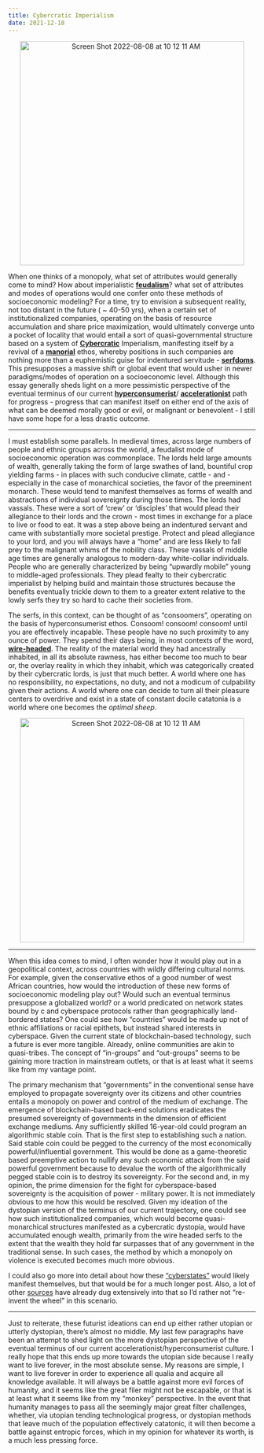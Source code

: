 ```yaml
---
title: Cybercratic Imperialism
date: 2021-12-18
---
```


<p align="center">
    <img width="456" alt="Screen Shot 2022-08-08 at 10 12 11 AM" src="https://user-images.githubusercontent.com/73560826/194138958-9dc46978-06e0-43de-b4fa-ffe0b4e739d3.png">
 
    
When one thinks of a monopoly, what set of attributes would generally come to mind? How about imperialistic [**feudalism**](https://www.google.com/search?q=feudalism&oq=feaud&aqs=chrome.1.69i57j0i10i131i433i512l2j46i10i131i433i512j0i10i131i433i512l2j0i10i512j0i10i433i512j0i10i512j0i10i433i512.4189j0j7&sourceid=chrome&ie=UTF-8)? what set of attributes and modes of operations would one confer onto these methods of socioeconomic modeling? For a time, try to envision a subsequent reality, not too distant in the future ( ~ 40-50 yrs), when a certain set of institutionalized companies, operating on the basis of resource accumulation and share price maximization, would ultimately converge unto a pocket of locality that would entail a sort of quasi-governmental structure based on a system of [**Cybercratic**](https://en.wikipedia.org/wiki/Cyberocracy) Imperialism, manifesting itself by a revival of a [**manorial**](https://en.wikipedia.org/wiki/Manorialism) ethos, whereby positions in such companies are nothing more than a euphemistic guise for indentured servitude - [**serfdoms**](https://www.britannica.com/topic/serfdom). This presupposes a massive shift or global event that would usher in newer paradigms/modes of operation on a socioeconomic level. Although this essay generally sheds light on a more pessimistic perspective of the eventual terminus of our current [**hyperconsumerist**](https://en.wikipedia.org/wiki/Hyperconsumerism)/ [**accelerationist**](https://en.wikipedia.org/wiki/Accelerationism) path for progress - progress that can manifest itself on either end of the axis of what can be deemed morally good or evil, or malignant or benevolent - I still have some hope for a less drastic outcome.

---
I must establish some parallels. In medieval times, across large numbers of people and ethnic groups across the world, a feudalist mode of socioeconomic operation was commonplace. The lords held large amounts of wealth, generally taking the form of large swathes of land, bountiful crop yielding farms - in places with such conducive climate, cattle - and -especially in the case of monarchical societies, the favor of the preeminent monarch. These would tend to manifest themselves as forms of wealth and abstractions of individual sovereignty during those times. The lords had vassals. These were a sort of ‘crew’ or ‘disciples’ that would plead their allegiance to their lords and the crown - most times in exchange for a place to live or food to eat. It was a step above being an indentured servant and came with substantially more societal prestige. Protect and plead allegiance to your lord, and you will always have a “home” and are less likely to fall prey to the malignant whims of the nobility class. These vassals of middle age times are generally analogous to modern-day white-collar individuals. People who are generally characterized by being “upwardly mobile” young to middle-aged professionals. They plead fealty to their cybercratic imperialist by helping build and maintain those structures because the benefits eventually trickle down to them to a greater extent relative to the lowly serfs they try so hard to cache their societies from. 

The serfs, in this context, can be thought of as “consoomers”, operating on the basis of hyperconsumerist ethos. Consoom! consoom! consoom! until you are effectively incapable. These people have no such proximity to any ounce of power. They spend their days being, in most contexts of the word, [**wire-headed**](https://www.lesswrong.com/tag/wireheading). The reality of the material world they had ancestrally inhabited, in all its absolute rawness, has either become too much to bear or, the overlay reality in which they inhabit, which was categorically created by their cybercratic lords, is just that much better. A world where one has no responsibility, no expectations, no duty, and not a modicum of culpability given their actions. A world where one can decide to turn all their pleasure centers to overdrive and exist in a state of constant docile catatonia is a world where one becomes the *optimal sheep*.

<p align="center">
    <img width="456" alt="Screen Shot 2022-08-08 at 10 12 11 AM" src="https://user-images.githubusercontent.com/73560826/194139585-3ad87f83-b7d6-42ab-b72e-7243dc5e1d2e.png">


---
When this idea comes to mind, I often wonder how it would play out in a geopolitical context, across countries with wildly differing cultural norms. For example, given the conservative ethos of a good number of west African countries, how would the introduction of these new forms of socioeconomic modeling play out? Would such an eventual terminus presuppose a globalized world? or a world predicated on network states bound by c  and cyberspace protocols rather than geographically land-bordered states? One could see how “countries” would be made up not of ethnic affiliations or racial epithets, but instead shared interests in cyberspace. Given the current state of blockchain-based technology, such a future is ever more tangible. Already, online communities are akin to quasi-tribes. The concept of “in-groups” and “out-groups” seems to be gaining more traction in mainstream outlets, or that is at least what it seems like from my vantage point.

The primary mechanism that “governments” in the conventional sense have employed to propagate sovereignty over its citizens and other countries entails a monopoly on power and control of the medium of exchange. The emergence of blockchain-based back-end solutions eradicates the presumed sovereignty of governments in the dimension of efficient exchange mediums. Any sufficiently skilled 16-year-old could program an algorithmic stable coin. That is the first step to establishing such a nation. Said stable coin could be pegged to the currency of the most economically powerful/influential government. This would be done as a game-theoretic based preemptive action to nullify any such economic attack from the said powerful government because to devalue the worth of the algorithmically pegged stable coin is to destroy its sovereignty. For the second and, in my opinion, the prime dimension for the fight for cyberspace-based sovereignty is the acquisition of power - military power. It is not immediately obvious to me how this would be resolved. Given my ideation of the dystopian version of the terminus of our current trajectory, one could see how such institutionalized companies, which would become quasi-monarchical structures manifested as a cybercratic dystopia, would have accumulated enough wealth, primarily from the wire headed serfs to the extent that the wealth they hold far surpasses that of any government in the traditional sense. In such cases, the method by which a monopoly on violence is executed becomes much more obvious.

I could also go more into detail about how these [“cyberstates”](https://micronations.wiki/wiki/Cyberstate) would likely manifest themselves, but that would be for a much longer post. Also, a lot of other [sources](https://monoskop.org/images/4/42/Ludlow_Peter_Crypto_Anarchy_Cyberstates_and_Pirate_Utopias.pdf) have already dug extensively into that so I’d rather not “re-invent the wheel” in this scenario.

---
Just to reiterate, these futurist ideations can end up either rather utopian or utterly dystopian, there’s almost no middle. My last few paragraphs have been an attempt to shed light on the more dystopian perspective of the eventual terminus of our current accelerationist/hyperconsumerist culture. I really hope that this ends up more towards the utopian side because I really want to live forever, in the most absolute sense. My reasons are simple, I want to live forever in order to experience all qualia and acquire all knowledge available. It will always be a battle against more evil forces of humanity, and it seems like the great filer might not be escapable, or that is at least what it seems like from my “monkey” perspective. In the event that humanity manages to pass all the seemingly major great filter challenges, whether, via utopian tending technological progress, or dystopian methods that leave much of the population effectively catatonic, it will then become a battle against entropic forces, which in my opinion for whatever its worth, is a much less pressing force.
